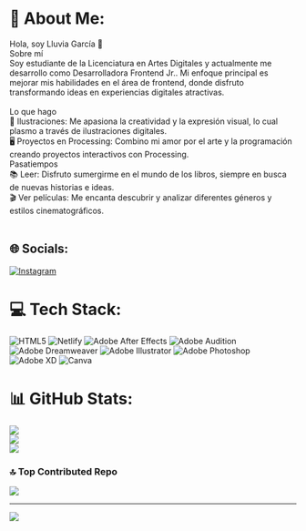 # 💫 About Me:
Hola, soy Lluvia García 🌟<br>Sobre mí<br>Soy estudiante de la Licenciatura en Artes Digitales y actualmente me desarrollo como Desarrolladora Frontend Jr.. Mi enfoque principal es mejorar mis habilidades en el área de frontend, donde disfruto transformando ideas en experiencias digitales atractivas.<br><br>Lo que hago<br>🎨 Ilustraciones: Me apasiona la creatividad y la expresión visual, lo cual plasmo a través de ilustraciones digitales.<br>🖥️ Proyectos en Processing: Combino mi amor por el arte y la programación creando proyectos interactivos con Processing.<br>Pasatiempos<br>📚 Leer: Disfruto sumergirme en el mundo de los libros, siempre en busca de nuevas historias e ideas.<br>🎬 Ver películas: Me encanta descubrir y analizar diferentes géneros y estilos cinematográficos.<br><br>


## 🌐 Socials:
[![Instagram](https://img.shields.io/badge/Instagram-%23E4405F.svg?logo=Instagram&logoColor=white)](https://instagram.com/rain.colors0506) 

# 💻 Tech Stack:
![HTML5](https://img.shields.io/badge/html5-%23E34F26.svg?style=for-the-badge&logo=html5&logoColor=white) ![Netlify](https://img.shields.io/badge/netlify-%23000000.svg?style=for-the-badge&logo=netlify&logoColor=#00C7B7) ![Adobe After Effects](https://img.shields.io/badge/Adobe%20After%20Effects-9999FF.svg?style=for-the-badge&logo=Adobe%20After%20Effects&logoColor=white) ![Adobe Audition](https://img.shields.io/badge/Adobe%20Audition-9999FF.svg?style=for-the-badge&logo=Adobe%20Audition&logoColor=white) ![Adobe Dreamweaver](https://img.shields.io/badge/Adobe%20Dreamweaver-FF61F6.svg?style=for-the-badge&logo=Adobe%20Dreamweaver&logoColor=white) ![Adobe Illustrator](https://img.shields.io/badge/adobe%20illustrator-%23FF9A00.svg?style=for-the-badge&logo=adobe%20illustrator&logoColor=white) ![Adobe Photoshop](https://img.shields.io/badge/adobe%20photoshop-%2331A8FF.svg?style=for-the-badge&logo=adobe%20photoshop&logoColor=white) ![Adobe XD](https://img.shields.io/badge/Adobe%20XD-470137?style=for-the-badge&logo=Adobe%20XD&logoColor=#FF61F6) ![Canva](https://img.shields.io/badge/Canva-%2300C4CC.svg?style=for-the-badge&logo=Canva&logoColor=white)
# 📊 GitHub Stats:
![](https://github-readme-stats.vercel.app/api?username=Lluvi376&theme=radical&hide_border=false&include_all_commits=false&count_private=false)<br/>
![](https://github-readme-streak-stats.herokuapp.com/?user=Lluvi376&theme=radical&hide_border=false)<br/>
![](https://github-readme-stats.vercel.app/api/top-langs/?username=Lluvi376&theme=radical&hide_border=false&include_all_commits=false&count_private=false&layout=compact)

### 🔝 Top Contributed Repo
![](https://github-contributor-stats.vercel.app/api?username=Lluvi376&limit=5&theme=radical&combine_all_yearly_contributions=true)

---
[![](https://visitcount.itsvg.in/api?id=Lluvi376&icon=0&color=0)](https://visitcount.itsvg.in)

<!-- Proudly created with GPRM ( https://gprm.itsvg.in ) -->
